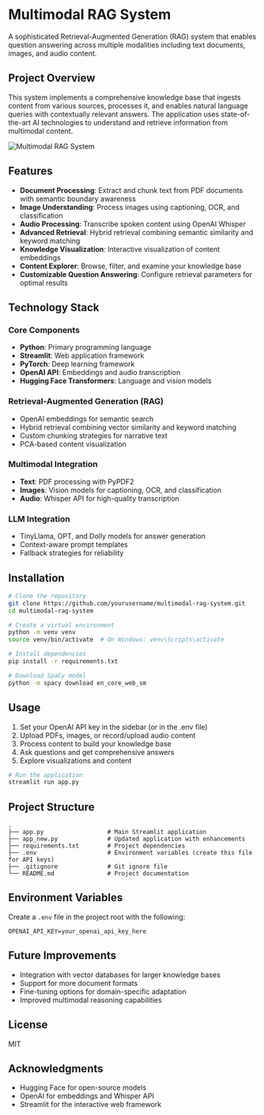 # Multimodal RAG System

A sophisticated Retrieval-Augmented Generation (RAG) system that enables question answering across multiple modalities including text documents, images, and audio content.

## Project Overview

This system implements a comprehensive knowledge base that ingests content from various sources, processes it, and enables natural language queries with contextually relevant answers. The application uses state-of-the-art AI technologies to understand and retrieve information from multimodal content.

![Multimodal RAG System](https://github.com/user/multimodal-rag/raw/main/screenshot.png)

## Features

- **Document Processing**: Extract and chunk text from PDF documents with semantic boundary awareness
- **Image Understanding**: Process images using captioning, OCR, and classification
- **Audio Processing**: Transcribe spoken content using OpenAI Whisper
- **Advanced Retrieval**: Hybrid retrieval combining semantic similarity and keyword matching
- **Knowledge Visualization**: Interactive visualization of content embeddings
- **Content Explorer**: Browse, filter, and examine your knowledge base
- **Customizable Question Answering**: Configure retrieval parameters for optimal results

## Technology Stack

### Core Components

- **Python**: Primary programming language
- **Streamlit**: Web application framework
- **PyTorch**: Deep learning framework
- **OpenAI API**: Embeddings and audio transcription
- **Hugging Face Transformers**: Language and vision models

### Retrieval-Augmented Generation (RAG)

- OpenAI embeddings for semantic search
- Hybrid retrieval combining vector similarity and keyword matching
- Custom chunking strategies for narrative text
- PCA-based content visualization

### Multimodal Integration

- **Text**: PDF processing with PyPDF2
- **Images**: Vision models for captioning, OCR, and classification
- **Audio**: Whisper API for high-quality transcription

### LLM Integration

- TinyLlama, OPT, and Dolly models for answer generation
- Context-aware prompt templates
- Fallback strategies for reliability

## Installation

```bash
# Clone the repository
git clone https://github.com/yourusername/multimodal-rag-system.git
cd multimodal-rag-system

# Create a virtual environment
python -m venv venv
source venv/bin/activate  # On Windows: venv\Scripts\activate

# Install dependencies
pip install -r requirements.txt

# Download SpaCy model
python -m spacy download en_core_web_sm
```

## Usage

1. Set your OpenAI API key in the sidebar (or in the .env file)
2. Upload PDFs, images, or record/upload audio content
3. Process content to build your knowledge base
4. Ask questions and get comprehensive answers
5. Explore visualizations and content

```bash
# Run the application
streamlit run app.py
```

## Project Structure

```
.
├── app.py                  # Main Streamlit application
├── app_new.py              # Updated application with enhancements
├── requirements.txt        # Project dependencies
├── .env                    # Environment variables (create this file for API keys)
├── .gitignore              # Git ignore file
└── README.md               # Project documentation
```

## Environment Variables

Create a `.env` file in the project root with the following:

```
OPENAI_API_KEY=your_openai_api_key_here
```

## Future Improvements

- Integration with vector databases for larger knowledge bases
- Support for more document formats
- Fine-tuning options for domain-specific adaptation
- Improved multimodal reasoning capabilities

## License

MIT

## Acknowledgments

- Hugging Face for open-source models
- OpenAI for embeddings and Whisper API
- Streamlit for the interactive web framework